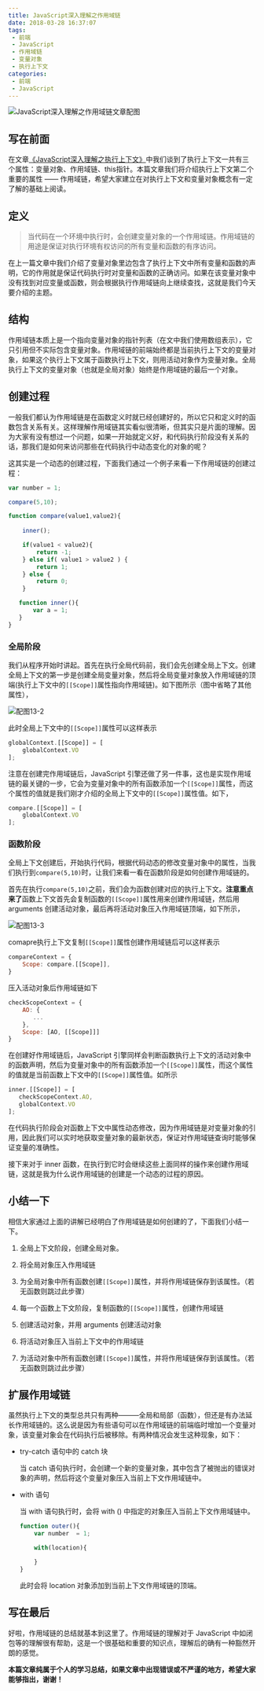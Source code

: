```yaml
---
title: JavaScript深入理解之作用域链
date: 2018-03-28 16:37:07
tags:
 - 前端
 - JavaScript
 - 作用域链
 - 变量对象
 - 执行上下文
categories:
 - 前端
 - JavaScript
---
```


![JavaScript深入理解之作用域链文章配图](http://p2p4htzmu.bkt.clouddn.com/peitu13-1.jpg)

## 写在前面

在文章[《JavaScript深入理解之执行上下文》](http://cavszhouyou.top/JavaScript%E6%B7%B1%E5%85%A5%E7%90%86%E8%A7%A3%E4%B9%8B%E6%89%A7%E8%A1%8C%E4%B8%8A%E4%B8%8B%E6%96%87.html#more)中我们谈到了执行上下文一共有三个属性：变量对象、作用域链、this指针。本篇文章我们将介绍执行上下文第二个重要的属性 —— 作用域链，希望大家建立在对执行上下文和变量对象概念有一定了解的基础上阅读。

<!--more-->


## 定义

>当代码在一个环境中执行时，会创建变量对象的一个作用域链。作用域链的用途是保证对执行环境有权访问的所有变量和函数的有序访问。

在上一篇文章中我们介绍了变量对象里边包含了执行上下文中所有变量和函数的声明，它的作用就是保证代码执行时对变量和函数的正确访问。如果在该变量对象中没有找到对应变量或函数，则会根据执行作用域链向上继续查找，这就是我们今天要介绍的主题。

## 结构

作用域链本质上是一个指向变量对象的指针列表（在文中我们使用数组表示），它只引用但不实际包含变量对象。作用域链的前端始终都是当前执行上下文的变量对象，如果这个执行上下文属于函数执行上下文，则用活动对象作为变量对象。全局执行上下文的变量对象（也就是全局对象）始终是作用域链的最后一个对象。

## 创建过程

一般我们都认为作用域链是在函数定义时就已经创建好的，所以它只和定义时的函数包含关系有关。这样理解作用域链其实看似很清晰，但其实只是片面的理解。因为大家有没有想过一个问题，如果一开始就定义好，和代码执行阶段没有关系的话，那我们是如何来访问那些在代码执行中动态变化的对象的呢？

这其实是一个动态的创建过程，下面我们通过一个例子来看一下作用域链的创建过程：

```js
var number = 1;

compare(5,10);

function compare(value1,value2){
    
    inner();

    if(value1 < value2){
        return -1;
    } else if( value1 > value2 ) {
        return 1;
    } else {
        return 0;
    }

   function inner(){
       var a = 1;
   }
}

```
### 全局阶段 

我们从程序开始时讲起。首先在执行全局代码前，我们会先创建全局上下文。创建全局上下文的第一步是创建全局变量对象，然后将全局变量对象放入作用域链的顶端(执行上下文中的`[[Scope]]`属性指向作用域链)。如下图所示（图中省略了其他属性），

![配图13-2](http://p2p4htzmu.bkt.clouddn.com/peitu13-2.png)

此时全局上下文中的`[[Scope]]`属性可以这样表示

```js
globalContext.[[Scope]] = [
    globalContext.VO
];
```

注意在创建完作用域链后，JavaScript 引擎还做了另一件事，这也是实现作用域链的最关键的一步，它会为变量对象中的所有函数添加一个`[[Scope]]`属性，而这个属性的值就是我们刚才介绍的全局上下文中的`[[Scope]]`属性值。如下，

```js
compare.[[Scope]] = [
    globalContext.VO
];
```

### 函数阶段

全局上下文创建后，开始执行代码，根据代码动态的修改变量对象中的属性，当我们执行到`compare(5,10)`时，让我们来看一看在函数阶段是如何创建作用域链的。

首先在执行`compare(5,10)`之前，我们会为函数创建对应的执行上下文。**注意重点来了**函数上下文首先会复制函数的`[[Scope]]`属性用来创建作用域链，然后用 arguments 创建活动对象，最后再将活动对象压入作用域链顶端，如下所示，

![配图13-3](http://p2p4htzmu.bkt.clouddn.com/peitu13-3)

comapre执行上下文复制`[[Scope]]`属性创建作用域链后可以这样表示

```js
compareContext = {
    Scope: compare.[[Scope]],
}
```

压入活动对象后作用域链如下

```js
checkScopeContext = {
    AO: {
       ...
    },
    Scope: [AO, [[Scope]]]
}
```

在创建好作用域链后，JavaScript 引擎同样会判断函数执行上下文的活动对象中的函数声明，然后为变量对象中的所有函数添加一个`[[Scope]]`属性，而这个属性的值就是当前函数上下文中的`[[Scope]]`属性值。如所示

```js
inner.[[Scope]] = [
   checkScopeContext.AO, 
   globalContext.VO
];
```
在代码执行阶段会对函数上下文中属性动态修改，因为作用域链是对变量对象的引用，因此我们可以实时地获取变量对象的最新状态，保证对作用域链查询时能够保证变量的准确性。

接下来对于 inner 函数，在执行到它时会继续这些上面同样的操作来创建作用域链，这就是我为什么说作用域链的创建是一个动态的过程的原因。

## 小结一下

相信大家通过上面的讲解已经明白了作用域链是如何创建的了，下面我们小结一下。

1. 全局上下文阶段，创建全局对象。

2. 将全局对象压入作用域链

3. 为全局对象中所有函数创建`[[Scope]]`属性，并将作用域链保存到该属性。（若无函数则跳过此步骤）

4. 每一个函数上下文阶段，复制函数的`[[Scope]]`属性，创建作用域链

5. 创建活动对象，并用 arguments 创建活动对象  

6. 将活动对象压入当前上下文中的作用域链

7. 为活动对象中所有函数创建`[[Scope]]`属性，并将作用域链保存到该属性。（若无函数则跳过此步骤）

## 扩展作用域链

虽然执行上下文的类型总共只有两种———全局和局部（函数），但还是有办法延长作用域链的。这么说是因为有些语句可以在作用域链的前端临时增加一个变量对象，该变量对象会在代码执行后被移除。有两种情况会发生这种现象，如下：

* try-catch 语句中的 catch 块
  
  当 catch 语句执行时，会创建一个新的变量对象，其中包含了被抛出的错误对象的声明，然后将这个变量对象压入当前上下文作用域链中。

* with 语句

  当 with 语句执行时，会将 with () 中指定的对象压入当前上下文作用域链中。

  ```js
  function outer(){
      var number  = 1;

      with(location){

      }
  }
  ```
  此时会将 location 对象添加到当前上下文作用域链的顶端。


## 写在最后

好啦，作用域链的总结就基本到这里了。作用域链的理解对于 JavaScript 中如闭包等的理解很有帮助，这是一个很基础和重要的知识点，理解后的确有一种豁然开朗的感觉。

**本篇文章纯属于个人的学习总结，如果文章中出现错误或不严谨的地方，希望大家能够指出，谢谢！**